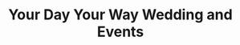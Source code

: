 ---
title: "Your Day Your Way Wedding and Events"
url: /east-greenbush/your-day-your-way-wedding-and-events/
shop: clothes
---